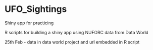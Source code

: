 # UFO_Sightings
Shiny app for practicing

R scripts for building a shiny app using NUFORC data from Data World

25th Feb - data in data world project and url embedded in R script
